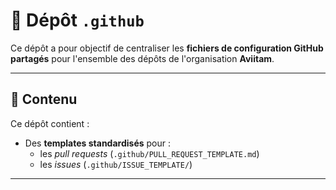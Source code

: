 # 📁 Dépôt `.github`

Ce dépôt a pour objectif de centraliser les **fichiers de configuration GitHub partagés** pour l'ensemble des dépôts de l'organisation **Aviitam**.

---

## 🔧 Contenu

Ce dépôt contient :

- Des **templates standardisés** pour :
  - les *pull requests* (`.github/PULL_REQUEST_TEMPLATE.md`)
  - les *issues* (`.github/ISSUE_TEMPLATE/`)

---